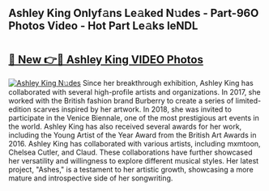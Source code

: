 ## Ashley King Onlyf𝚊ns Le𝚊ked N𝚞des - Part-96O Photos Video - Hot Part Le𝚊ks leNDL

# <h2><a href="http://ab4743.deff.icu/?id=Ashley+King">🔗 New 👉🔴 Ashley King VIDEO Photos</a></h2>

[![Ashley King N𝚞des](https://i.imgur.com/rIISA9y.gif)](http://ab4743.deff.icu/?id=Ashley+King)
Since her breakthrough exhibition, Ashley King has collaborated with several high-profile artists and organizations. In 2017, she worked with the British fashion brand Burberry to create a series of limited-edition scarves inspired by her artwork. In 2018, she was invited to participate in the Venice Biennale, one of the most prestigious art events in the world. Ashley King has also received several awards for her work, including the Young Artist of the Year Award from the British Art Awards in 2016. Ashley King has collaborated with various artists, including mxmtoon, Chelsea Cutler, and Claud. These collaborations have further showcased her versatility and willingness to explore different musical styles. Her latest project, "Ashes," is a testament to her artistic growth, showcasing a more mature and introspective side of her songwriting.
